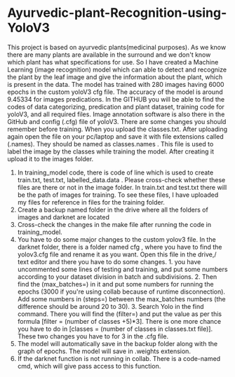 # Ayurvedic-plant-Recognition-using-YoloV3
This project is based on ayurvedic plants(medicinal purposes). As we know there are many plants are available in the surround and we don't know which plant has what specifications for use. So I have created a Machine Learning (image recognition) model which can able to detect and recognize the plant by the leaf image and give the information about the plant, which is present in the data. The model has trained with 280 images having 6000 epochs in the custom yoloV3 cfg file. The accuracy of the model is around 9.45334 for images predications.
In the GITHUB you will be able to find the codes of data categorizing, predication and plant dataset, training code for yoloV3, and all required files. Image annotation software is also there in the GitHub and config (.cfg) file of yoloV3.
There are some changes you should remember before training.
When you upload the classes.txt. After uploading again open the file on your pc/laptop and save it with file extensions called (.names). They should be named as classes.names . This file is used to label the image by the classes while training the model. After creating it upload it to the images folder. 
1. In training_model code, there is code of line which is used to create train.txt, test.txt, labelled_data.data . Please cross-check whether these files are there or not in the image folder. In train.txt and test.txt there will be the path of images for training. To see these files, I have uploaded my files for reference in files for the training folder.
2. Create a backup named folder in the drive where all the folders of images and darknet are located 
3. Cross-check the changes in the make file after running the code in training_model.
4. You have to do some major changes to the custom yolov3 file. In the darknet folder, there is a folder named cfg , where you have to find the yolov3.cfg file and rename it as you want. Open this file in the drive,/ text editor and there you have to do some changes. 1. you have uncommented some lines of testing and training, and put some numbers according to your dataset division in batch and subdivisions. 2. Then find the (max_batches=) in it and put some numbers for running the epochs (3000 if you're using collab because of runtime disconnection). Add some numbers in (steps=) between the max_batches numbers (the difference should be around 20 to 30). 3. Search Yolo in the find command. There you will find the (filter=) and put the value as per this formula [filter = (number of classes +5)*3]. There is one more chance you have to do in  [classes = (number of classes in classes.txt file)]. These two changes you have to for 3 in the .cfg file.
5. The model will automatically save in the backup folder along with the graph of epochs. The model will save in .weights extension.
6. If the darknet function is not running in collab. There is a code-named cmd, which will give pass access to this function.
